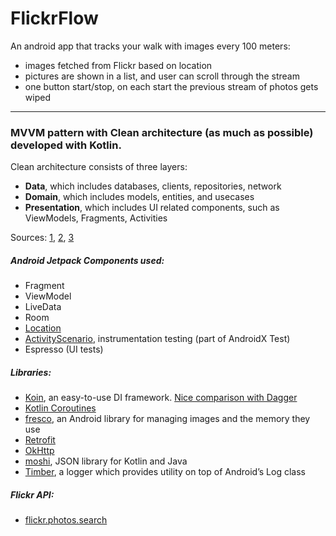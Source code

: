 # FlickrFlow

An android app that tracks your walk with images every 100 meters: 
- images fetched from Flickr based on location 
- pictures are shown in a list, and user can scroll through the stream
- one button start/stop, on each start the previous stream of photos gets wiped

---

### MVVM pattern with Clean architecture (as much as possible) developed with Kotlin.
Clean architecture consists of three layers:
- **Data**, which includes databases, clients, repositories, network
- **Domain**, which includes models, entities, and usecases
- **Presentation**, which includes UI related components, such as ViewModels, Fragments, Activities

Sources: [1](https://medium.com/androiddevelopers/google-i-o-2018-app-architecture-and-testing-f546e37fc7eb), [2](https://rubygarage.org/blog/clean-android-architecture), [3](https://proandroiddev.com/clean-architecture-data-flow-dependency-rule-615ffdd79e29)

##### Android Jetpack Components used:
- Fragment
- ViewModel 
- LiveData 
- Room
- [Location](https://github.com/googlesamples/android-play-location/tree/master/LocationUpdatesForegroundService)
- [ActivityScenario](https://developer.android.com/guide/components/activities/testing), instrumentation testing (part of AndroidX Test) 
- Espresso (UI tests)

##### Libraries:
- [Koin](https://insert-koin.io/), an easy-to-use DI framework. [Nice comparison with Dagger](https://medium.com/@farshidabazari/android-koin-with-mvvm-and-retrofit-e040e4e15f9d)
- [Kotlin Coroutines](https://developer.android.com/kotlin/coroutines)
- [fresco](https://github.com/facebook/fresco), an Android library for managing images and the memory they use
- [Retrofit](https://square.github.io/retrofit/)
- [OkHttp](https://square.github.io/okhttp/)
- [moshi](https://github.com/square/moshi), JSON library for Kotlin and Java 
- [Timber](https://github.com/JakeWharton/timber), a logger which provides utility on top of Android’s Log class

##### Flickr API:
- [flickr.photos.search](https://www.flickr.com/services/api/flickr.photos.search.html)
